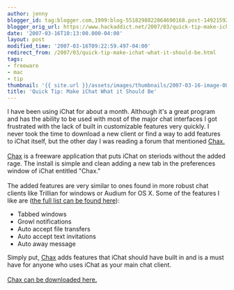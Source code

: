```yaml
---
author: jenny
blogger_id: tag:blogger.com,1999:blog-5518298822864690168.post-1492159296874114438
blogger_orig_url: https://www.hackaddict.net/2007/03/quick-tip-make-ichat-what-it-should-be.html
date: '2007-03-16T10:13:00.000-04:00'
layout: post
modified_time: '2007-03-16T09:22:59.497-04:00'
redirect_from: /2007/03/quick-tip-make-ichat-what-it-should-be.html
tags:
- freeware
- mac
- tip
thumbnail: '{{ site.url }}/assets/images/thumbnails/2007-03-16-image-0000.jpg'
title: 'Quick Tip: Make iChat What it Should Be'
---
```


I have been using iChat for about a month.  Although it's a great program and has the ability to be used with most of the major chat interfaces I got frustrated with the lack of built in customizable features very quickly.  I never took the time to download a new client or find a way to add features to iChat itself, but the other day I was reading a forum that mentioned <a href="http://www.ksuther.com/chax/">Chax.</a><br/><img alt="" border="0" id="BLOGGER_PHOTO_ID_5042511913698624290" src="{{ site.url }}/assets/images/2007-03-16-image-0000.jpg" style="margin: 0pt 0pt 10px 10px; float: right; "/><br/><a href="http://www.ksuther.com/chax/">Chax</a> is a freeware application that puts iChat on steriods without the added rage.  The install is simple and clean adding a new tab in the preferences window of iChat entitled "Chax."<br/><br/>The added features are very similar to ones found in more robust chat clients like Trillian for windows or Audium for OS X.   Some of the features I like are (<a href="http://www.ksuther.com/chax/features.php">the full list can be found here</a>):<br/><ul><li>Tabbed windows</li><li>Growl notifications<br/></li><li>Auto accept file transfers<br/></li><li>Auto accept text invitations</li><li>Auto away message</li></ul> Simply put, <a href="http://www.ksuther.com/chax/">Chax</a> adds features that iChat should have built in and is a must have for anyone who uses  iChat as your main chat client.<br/><br/><a href="http://www2.blogger.com/iChat%20as%20your%20main%20chat%20client">Chax can be downloaded here.</a>